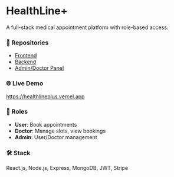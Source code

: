 # HealthLine+

A full-stack medical appointment platform with role-based access.

### 🔗 Repositories
- [Frontend](https://github.com/modit1802/Health-line-frontend)
- [Backend](https://github.com/modit1802/Health-Line-Backend)
- [Admin/Doctor Panel](https://github.com/modit1802/Health-line-admin-doctor-panel)

### 🌐 Live Demo
https://healthlineplus.vercel.app

### 🔐 Roles
- **User**: Book appointments
- **Doctor**: Manage slots, view bookings
- **Admin**: User/Doctor management

### 🛠 Stack
React.js, Node.js, Express, MongoDB, JWT, Stripe
